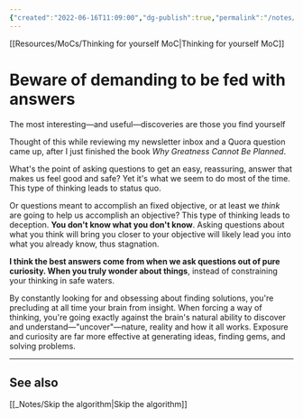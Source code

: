 ```yaml
---
{"created":"2022-06-16T11:09:00","dg-publish":true,"permalink":"/notes/beware-of-demanding-to-be-fed-with-answers/","dgPassFrontmatter":true,"updated":"2024-12-22T16:24:05.246+01:00"}
---
```


[[Resources/MoCs/Thinking for yourself MoC\|Thinking for yourself MoC]]
# Beware of demanding to be fed with answers
The most interesting—and useful—discoveries are those you find yourself

Thought of this while reviewing my newsletter inbox and a Quora question came up, after I just finished the book *Why Greatness Cannot Be Planned*.

What's the point of asking questions to get an easy, reassuring, answer that makes us feel good and safe? Yet it's what we seem to do most of the time. 
This type of thinking leads to status quo.

Or questions meant to accomplish an fixed objective, or at least we _think_ are going to help us accomplish an objective?
This type of thinking leads to deception. **You don't know what you don't know**. Asking questions about what you think will bring you closer to your objective will likely lead you into what you already know, thus stagnation.

**I think the best answers come from when we ask questions out of pure curiosity. When you truly wonder about things**, instead of constraining your thinking in safe waters.

By constantly looking for and obsessing about finding solutions, you're precluding at all time your brain from insight. When forcing a way of thinking, you're going exactly against the brain's natural ability to discover and understand—"uncover"—nature, reality and how it all works. Exposure and curiosity are far more effective at generating ideas, finding gems, and solving problems.

---
## See also
[[_Notes/Skip the algorithm\|Skip the algorithm]]